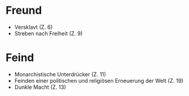 # Freund
+ Versklavt (Z. 6)
+ Streben nach Freiheit (Z. 9)
# Feind
+ Monarchistische Unterdrücker (Z. 11)
+ Feinden einer politischen und religiösen Erneuerung der Welt (Z. 19)
+ Dunkle Macht (Z. 13)